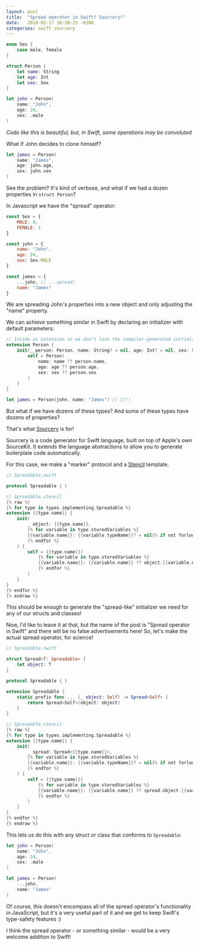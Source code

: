 ```yaml
---
layout: post
title:  "Spread operator in Swift? Sourcery!"
date:   2018-02-17 10:28:25 -0300
categories: swift sourcery
---
```


```swift
enum Sex {
    case male, female
}

struct Person {
    let name: String
    let age: Int
    let sex: Sex
}

let john = Person(
    name: "John", 
    age: 24, 
    sex: .male
)
```
*Code like this is beautiful, but, in Swift, some operations may be convoluted*

What if John decides to clone himself?

```swift
let james = Person(
    name: "James", 
    age: john.age, 
    sex: john.sex
)
```

See the problem? It's kind of verbose, and what if we had a dozen properties in `struct Person`?

In Javascript we have the "spread" operator:

```javascript
const Sex = {
    MALE: 0,
    FEMALE: 1
}

const john = {
    name: "John", 
    age: 24, 
    sex: Sex.MALE
}

const james = {
    ...john, // ...spread!
    name: "James"
}
```

We are spreading John's properties into a new object and only adjusting the "name" property.

We can achieve something similar in Swift by declaring an initializer with default parameters:

```swift
// Inside an extension so we don't lose the compiler-generated initializer
extension Person {
    init(_ person: Person, name: String? = nil, age: Int? = nil, sex: Sex? = nil) {
        self = Person(
            name: name ?? person.name,
            age: age ?? person.age,
            sex: sex ?? person.sex
        )
    }
}

let james = Person(john, name: "James") // 🎉!!!
```

But what if we have dozens of these types?
And some of these types have dozens of properties?


That's what [Sourcery](https://github.com/krzysztofzablocki/Sourcery) is for!

>
Sourcery is a code generator for Swift language, built on top of Apple's own SourceKit. It extends the language abstractions to allow you to generate boilerplate code automatically.

For this case, we make a "marker" protocol and a [Stencil](https://github.com/kylef/Stencil) template.

```swift
// Spreadable.swift

protocol Spreadable { }

// Spreadable.stencil
{% raw %}
{% for type in types.implementing.Spreadable %}
extension {{type.name}} {
    init(
        _ object: {{type.name}},
        {% for variable in type.storedVariables %}
        {{variable.name}}: {{variable.typeName}}? = nil{% if not forloop.last %},{% endif %}
        {% endfor %}
    ) {
        self = {{type.name}}(
            {% for variable in type.storedVariables %}
            {{variable.name}}: {{variable.name}} ?? object.{{variable.name}}{% if not forloop.last %},{% endif %}
            {% endfor %}
        )
    }
}
{% endfor %}
{% endraw %}
```

This should be enough to generate the "spread-like" initializer we need for any of our structs and classes!

Now, I'd like to leave it at that, but the name of the post is "Spread operator in Swift" and there will be no false advertisements here! 
So, let's make the actual spread operator, for science!

```swift
// Spreadable.swift

struct Spread<T: Spreadable> {
    let object: T
}

protocol Spreadable { }

extension Spreadable {
    static prefix func ... (_ object: Self) -> Spread<Self> {
        return Spread<Self>(object: object)
    }
}

// Spreadable.stencil
{% raw %}
{% for type in types.implementing.Spreadable %}
extension {{type.name}} {
    init(
        _ spread: Spread<{{type.name}}>,
        {% for variable in type.storedVariables %}
        {{variable.name}}: {{variable.typeName}}? = nil{% if not forloop.last %},{% endif %}
        {% endfor %}
    ) {
        self = {{type.name}}(
            {% for variable in type.storedVariables %}
            {{variable.name}}: {{variable.name}} ?? spread.object.{{variable.name}}{% if not forloop.last %},{% endif %}
            {% endfor %}
        )
    }
}
{% endfor %}
{% endraw %}
```

This lets us do this with any struct or class that conforms to `Spreadable`:

```swift
let john = Person(
    name: "John", 
    age: 24, 
    sex: .male
)

let james = Person(
    ...john, 
    name: "James"
)
```

Of course, this doesn't encompass all of the spread operator's functionality in JavaScript, but it's a very useful part of it and we get to keep Swift's type-safety features :)

I think the spread operator - or something similar - would be a very welcome addition to Swift!
